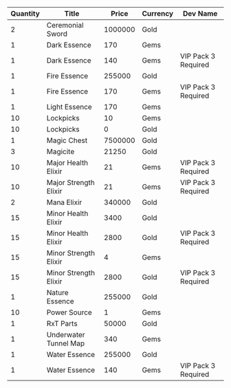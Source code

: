 | Quantity | Title | Price | Currency |  Dev Name |
| -------- | ----- | ----- | -------- |  -------- |
| 2 | Ceremonial Sword | 1000000 | Gold |  |
| 1 | Dark Essence | 170 | Gems |  |
| 1 | Dark Essence | 140 | Gems | VIP Pack 3 Required |
| 1 | Fire Essence | 255000 | Gold |  |
| 1 | Fire Essence | 170 | Gems | VIP Pack 3 Required |
| 1 | Light Essence | 170 | Gems |  |
| 10 | Lockpicks | 10 | Gems |  |
| 10 | Lockpicks | 0 | Gold |  |
| 1 | Magic Chest | 7500000 | Gold |  |
| 3 | Magicite | 21250 | Gold |  |
| 10 | Major Health Elixir | 21 | Gems | VIP Pack 3 Required |
| 10 | Major Strength Elixir | 21 | Gems | VIP Pack 3 Required |
| 2 | Mana Elixir | 340000 | Gold |  |
| 15 | Minor Health Elixir | 3400 | Gold |  |
| 15 | Minor Health Elixir | 2800 | Gold | VIP Pack 3 Required |
| 15 | Minor Strength Elixir | 4 | Gems |  |
| 15 | Minor Strength Elixir | 2800 | Gold | VIP Pack 3 Required |
| 1 | Nature Essence | 255000 | Gold |  |
| 10 | Power Source | 1 | Gems |  |
| 1 | RxT Parts | 50000 | Gold |  |
| 1 | Underwater Tunnel Map | 340 | Gems |  |
| 1 | Water Essence | 255000 | Gold |  |
| 1 | Water Essence | 140 | Gems | VIP Pack 3 Required |
